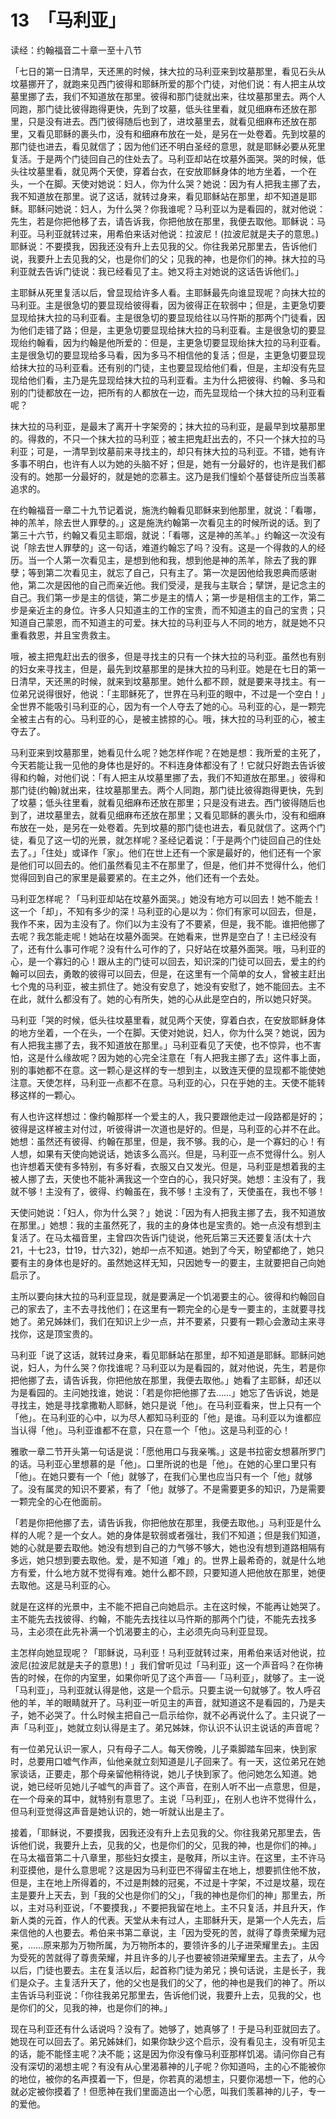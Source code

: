 # 13　「马利亚」


读经：约翰福音二十章一至十八节

「七日的第一日清早，天还黑的时候，抹大拉的马利亚来到坟墓那里，看见石头从坟墓挪开了，就跑来见西门彼得和耶稣所爱的那个门徒，对他们说：有人把主从坟墓里挪了去，我们不知道放在那里。彼得和那门徒就出来，往坟墓那里去。两个人同跑，那门徒比彼得跑得更快，先到了坟墓，低头往里看，就见细麻布还放在那里，只是没有进去。西门彼得随后也到了，进坟墓里去，就看见细麻布还放在那里，又看见耶稣的裹头巾，没有和细麻布放在一处，是另在一处卷着。先到坟墓的那门徒也进去，看见就信了；因为他们还不明白圣经的意思，就是耶稣必要从死里复活。于是两个门徒回自己的住处去了。马利亚却站在坟墓外面哭。哭的时候，低头往坟墓里看，就见两个天使，穿着台衣，在安放耶稣身体的地方坐着，一个在头，一个在脚。天使对她说：妇人，你为什么哭？她说：因为有人把我主挪了去，我不知道放在那里。说了这话，就转过身来，看见耶稣站在那里，却不知道是耶稣。耶稣问她说：妇人，为什么哭？你我谁呢？马利亚以为是看园的，就对他说：先生，若是你把他移了去，请告诉我，你把他放在那里，我便去取他。耶稣说：马利亚。马利亚就转过来，用希伯来话对他说：拉波尼！(拉波尼就是夫子的意思。)耶稣说：不要摸我，因我还没有升上去见我的父。你往我弟兄那里去，告诉他们说，我要升上去见我的父，也是你们的父；见我的神，也是你们的神。抹大拉的马利亚就去告诉门徒说：我已经看见了主。她又将主对她说的这话告诉他们。」

主耶稣从死里复活以后，曾显现给许多人看。主耶稣最先向谁显现呢？向抹大拉的马利亚。主是很急切的要显现给彼得看，因为彼得正在软弱中；但是，主更急切要显现给抹大拉的马利亚看。主是很急切的要显现给往以马忤斯的那两个门徒看，因为他们走错了路；但是，主更急切要显现给抹大拉的马利亚看。主是很急切的要显现绐约翰看，因为约翰是他所爱的：但是，主更急切要显现绐抹大拉的马利亚看。主是很急切的要显现给多马看，因为多马不相信他的复活；但是，主更急切要显现给抹大拉的马利亚看。还有别的门徒，主也要显现给他们看，但是，主却没有先显现给他们看，主乃是先显现给抹大拉的马利亚看。主为什么把彼得、约翰、多马和别的门徒都放在一边，把所有的人都放在一边，而先显现给一个抹大拉的马利亚看呢？

抹大拉的马利亚，是最末了离开十字架旁的；抹大拉的马利亚，是最早到坟墓那里的。得救的，不只一个抹大拉的马利亚；被主把鬼赶出去的，不只一个抹大拉的马利亚；可是，一清早到坟墓前来寻找主的，却只有抹大拉的马利亚。不错，她有许多事不明白，也许有人以为她的头脑不好；但是，她有一分最好的，也许是我们都没有的。她那一分最好的，就是她的恋慕主。这乃是我们憧蚧个基督徒所应当羡慕追求的。

在约翰福音一章二十九节记着说，施洗约翰看见耶稣来到他那里，就说：「看哪，神的羔羊，除去世人罪孽的。」这是施洗约翰第一次看见主的时候所说的话。到了第三十六节，约翰又看见主耶烟，就说：「看哪，这是神的羔羊。」约翰这一次没有说「除去世人罪孽的」这一句话，难道约翰忘了吗？没有。这是一个得救的人的经历。当一个人第一次看见主，是想到他和我，想到他是神的羔羊，除去了我的罪孽；等到第二次看见主，就忘了自己，只有主了。第一次是因他给我恩典而感谢他，第二次是因他的自己而亲近他。我们受浸，是我与主联合；擘饼，是记念主的自己。我们第一步是主的信徒，第二步是主的情人；第一步是相信主的工作，第二步是亲近主的身位。许多人只知道主的工作的宝贵，而不知道主的自己的宝贵；只知道自己蒙恩，而不知道主的可爱。抹大拉的马利亚与人不同的地方，就是她不只重看救恩，并且宝贵救主。

哦，被主把鬼赶出去的很多，但是寻找主的只有一个抹大拉的马利亚。虽然也有别的妇女来寻找主，但是，最先到坟墓那里的是抹大拉的马利亚。她是在七日的第一日清早，天还黑的时候，就来到坟墓那里。她什么都不顾，就是要来寻找主。有一位弟兄说得很好，他说：「主耶稣死了，世界在马利亚的眼中，不过是一个空白！」全世界不能吸引马利亚的心，因为有一个人夺去了她的心。马利亚的心，是一颗完全被主占有的心。马利亚的心，是被主掳掠的心。哦，抹大拉的马利亚的心，被主夺去了。

马利亚来到坟墓那里，她看见什么呢？她怎样作呢？在她是想：我所爱的主死了，今天若能让我一见他的身体也是好的。不料连身体都没有了！它就只好跑去告诉彼得和约翰，对他们说：「有人把主从坟墓里挪了去，我们不知道放在那里。」彼得和那门徒(约翰)就出来，往坟墓那里去。两个人同跑，那门徒比彼得跑得更快，先到了坟墓；低头往里看，就看见细麻布还放在那里；只是没有进去。西门彼得随后也到了，进坟墓里去，就看见细麻布还放在那里；又看见耶稣的裹头巾，没有和细麻布放在一处，是另在一处卷着。先到坟墓的那门徒也进去，看见就信了。这两个门徒，看见了这一切的光景，就怎样呢？圣经记着说：「于是两个门徒回自己的住处去了。」「住处」或译作「家」。他们在世上还有一个家是最好的，他们还有一个家是他们可以回去的。他们虽然看见主不在那里了，但是，他们并不觉得什么，他们觉得回到自己的家里是最要紧的。在主之外，他们还有一个去处。

马利亚怎样呢？「马利亚却站在坟墓外面哭。」她没有地方可以回去！她不能去！这一个「却」，不知有多少的深！马利亚的心是以为：你们有家可以回去，但是，我作不来，因为主没有了。你们以为主没有了不要紧，但是，我不能。谁把他挪了去呢？我怎能走呢！她站在坟墓外面哭。在她看来，世界是空白了！主已经没有了，还有什么事可作呢？没有什么可作的了，只好站在坟墓外面哭。哦，马利亚的心，是一个寡妇的心！跟从主的门徒可以回去，知识深的门徒可以回去，爱主的约翰可以回去，勇敢的彼得可以回去，但是，在这里有一个简单的女人，曾被主赶出七个鬼的马利亚，被主抓住了。她没有安息了，她没有安慰了，她不能回去。主不在此，就什么都没有了。她的心有所失，她的心从此是空白的，所以她只好哭。

马利亚「哭的时候，低头往坟墓里看，就见两个天使，穿着白衣，在安放耶稣身体的地方坐着，一个在头，一个在脚。天使对她说，妇人，你为什么哭？她说，因为有人把我主挪了去，我不知道放在那里。」马利亚看见了天使，也不惊异，也不害怕，这是什么缘故呢？因为她的心完全注意在「有人把我主挪了去」这件事上面，别的事她都不在意。这一颗心是这样的专一想到主，以致连天便的显现都不能使她注意。天使怎样，马利亚一点都不在意。马利亚的心，只在乎她的主。天使不能转移这样的一颗心。

有人也许这样想过：像约翰那样一个爱主的人，我只要跟他走过一段路都是好的；彼得是这样被主对付过，听彼得讲一次道也是好的。但是，马利亚的心并不在此。她想：虽然还有彼得、约翰在那里，但是，我不够。我的心，是一个寡妇的心！有人想，如果有天使向她说话，她该多么高兴。但是，马利亚一点不觉得什么。别人也许想着天使有多特别，有多好看，衣服又白又发光。但是，马利亚是想着我的主被人挪了去，天使也不能补满我这一个空白的心，我只好哭。她想：主没有了，我就不够！主没有了，彼得、约翰虽在，我不够！主没有了，天使虽在，我也不够！

天使问她说：「妇人，你为什么哭？」她说：「因为有人把我主挪了去，我不知道放在那里。」她想：我的主虽然死了，我的主的身体也是宝贵的。她一点没有想到主复活了。在马太福音里，主曾四次告诉门徒说，他死后第三天还要复活(太十六21，十七23，廿19，廿六32)，她却一点不知道。她到了今天，盼望都绝了，她只要有主的身体也是好的。虽然她这样无知，只因她专一的要主，主就要把自己向她启示了。

主所以要向抹大拉的马利亚显现，就是要满足一个饥渴要主的心。彼得和约翰回自己的家去了，主不去寻找他们；在这里有一颗完全的心是专一要主的，主就要寻找她了。弟兄姊妹们，我们在知识上少一点，并不要紧，只要有一颗心会激动主来寻找你，这是顶宝贵的。

马利亚「说了这话，就转过身来，看见耶稣站在那里，却不知道是耶稣。耶稣问她说，妇人，为什么哭？你找谁呢？马利亚以为是看园的，就对他说，先生，若是你把他挪了去，请告诉我，你把他放在那里，我便去取他。」她看了主耶稣，却还以为是看园的。主问她找谁，她说：「若是你把他挪了去……」她忘了告诉说，她是寻找主，她是寻找拿撒勒人耶稣，她只是说「他」。在马利亚看来，世上只有一个「他」。在马利亚的心中，以为尽人都知马利亚的「他」是谁。马利亚以为谁都应当认得「他」。马利亚谁都不在意，只在意一个「他」。这是马利亚的心！

雅歌一章二节开头第一句话是说：「愿他用口与我亲嘴。」这是书拉密女想慕所罗门的话。马利亚心里想慕的是「他」。口里所说的也是「他」。在她的心里口里只有「他」。在她只要有一个「他」就够了，在我们心里也应当只有一个「他」就够了。没有属灵的知识不要紧，有了「他」就够了。不是需要更多的知识，乃是需要一颗完全的心在他面前。

「若是你把他挪了去，请告诉我，你把他放在那里，我便去取他。」马利亚是什么样的人呢？是一个女人。她的身体是软弱或者强壮，我们不知道；但是我们知道，她的心就是要去取他。她没有想到自己的力气够不够大，她也没有想到道路相隔有多远，她只想到要去取他。爱，是不知道「难」的。世界上最希奇的，就是什么地方有爱，什么地方就不觉得有难。她什么都不顾，只要知道人把他放在那里，她便去取他。这是马利亚的心。

就是在这样的光景中，主不能不把自己向她启示。主在这时候，不能再让她哭了。主不能先去找彼得、约翰，不能先去找往以马忤斯的那两个门徒，不能先去找多马，主必须在此先补满一个饥渴要主的心，主必须先向马利亚显现。

主怎样向她显现呢？「耶稣说，马利亚！马利亚就转过来，用希伯来话对他说，拉波尼(拉波尼就是夫子的意思)！」我们曾听见过「马利亚」这一个声音吗？在你祷告的时候，在你的内室里，如果你听见了这个声音──「马利亚」，就够了。主一说「马利亚」，马利亚就认得是他，这是一个启示。只要主说一句就够了。牧人呼召他的羊，羊的眼睛就开了。马利亚一听见主的声音，就知道这不是看园的，乃是夫子，她不必哭了。什么时候主把自己一启示给你，就不必再说什么了。主只说了一声「马利亚」，她就立刻认得是主了。弟兄姊妹，你认识不认识主说话的声音呢？

有一位弟兄认识一家人，只有母子二人。每天傍晚，儿子乘脚踏车回来，快到家时，总要用口嘘气作声，仙他亲就立刻知道是儿子回来了。有一天，这位弟兄在她家谈话，正要走，那个母亲留他稍待说，她儿子快到家了。他问她怎么知道。她说，她已经听见她儿子嘘气的声音了。这个声音，在别人听不出一点意思，但是，在一个母亲的耳中，就特别有意思了。主说「马利亚」，在别人也许不觉得什么，但马利亚觉得这声音是她认识的，她一听就认出是主了。

接着，「耶稣说，不要摸我，因我还没有升上去见我的父。你往我弟兄那里去，告诉他们说，我要升上去，见我的父，也是你们的父，见我的神，也是你们的神。」在马太福音第二十八章里，那些妇女摸主，是敬拜，所以主许。在这里，主不许马利亚摸他，是什么意思呢？这是因为马利亚巴不得留主在地上，想要抓住他不放，但是，主在地上所得着的，不过是荆棘的冠冕，不过是十字架，不过是坟墓，现在主是要升上天去，到「我的父也是你们的父」，「我的神也是你们的神」那里去，所以，主对马利亚说，「不要摸我，」不要把我留在地上。主不只复活，并且升天，作新人类的元首，作人的代表。天堂从未有过人，主耶稣升天，是第一个人先去，后来信他的人也要去。希伯来书第二章说，主「因为受死的苦，就得了尊贵荣耀为冠冕，……原来那为万物所属，为万物所本的，要领许多的儿子进荣耀里去」。主因为受死的苦就得了尊贵荣耀，并且许多的儿子也要被领进荣耀里去。主去了，从今以后，门徒也要去。主在复活以后，起首称门徒为弟兄；换句话说，主是长子，我们是众子。主复活升天了，他的父也是我们的父了，他的神也是我们的神了。所以主告诉马利亚说：「你往我弟兄那里去，告诉他们说，我要升上去，见我的父，也是你们的父，见我的神，也是你们的神。」

现在马利亚还有什么话说吗？没有了。她够了，她真够了！于是马利亚就回去了。她现在可以回去了。弟兄姊妹们，如果你缺少这个启示，没有看见主，没有听见主的话，能不能怪主呢？决不能；这是因为你没有像马利亚那样饥渴。请问你自己有没有深切的渴想主呢？有没有从心里渴慕神的儿子呢？你知道吗，主的心不能被你的地位，被你的名声摸着一下，但是，你若真的渴想主，只要你渴想一下，他的心就必定被你摸着了！但愿神在我们里面造出一个心愿，叫我们羡慕神的儿子，专一的爱他。

